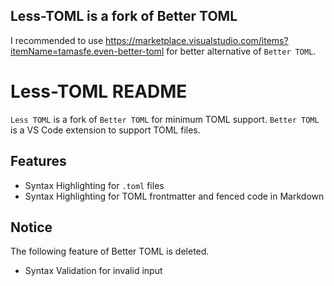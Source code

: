 ## Less-TOML is a fork of Better TOML

I recommended to use https://marketplace.visualstudio.com/items?itemName=tamasfe.even-better-toml for better alternative of `Better TOML`.


# Less-TOML README

`Less TOML` is a fork of `Better TOML` for minimum TOML support.
`Better TOML` is a VS Code extension to support TOML files.

## Features

- Syntax Highlighting for `.toml` files
- Syntax Highlighting for TOML frontmatter and fenced code in Markdown


## Notice

The following feature of Better TOML is deleted.

- Syntax Validation for invalid input

